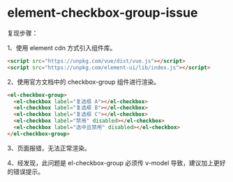 # element-checkbox-group-issue

复现步骤：

1、使用 element cdn 方式引入组件库。

```html
<script src="https://unpkg.com/vue/dist/vue.js"></script>
<script src="https://unpkg.com/element-ui/lib/index.js"></script>
```

2、使用官方文档中的 checkbox-group 组件进行渲染。

```html
<el-checkbox-group>
  <el-checkbox label="复选框 A"></el-checkbox>
  <el-checkbox label="复选框 B"></el-checkbox>
  <el-checkbox label="复选框 C"></el-checkbox>
  <el-checkbox label="禁用" disabled></el-checkbox>
  <el-checkbox label="选中且禁用" disabled></el-checkbox>
</el-checkbox-group>
```

3、页面报错，无法正常渲染。

4、经发现，此问题是 el-checkbox-group 必须传 v-model 导致，建议加上更好的错误提示。
